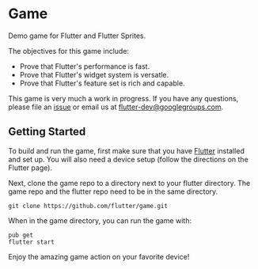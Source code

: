 # Game

Demo game for Flutter and Flutter Sprites.

The objectives for this game include:

* Prove that Flutter's performance is fast.
* Prove that Flutter's widget system is versatle.
* Prove that Flutter's feature set is rich and capable.

This game is very much a work in progress. If you have any
questions, please file an [issue][issues] or email us at
flutter-dev@googlegroups.com.

## Getting Started

To build and run the game, first make sure that you have
[Flutter](http://flutter.io/) installed and set up. You will also need a device
setup (follow the directions on the Flutter page).

Next, clone the game repo to a directory next to your flutter directory. The
game repo and the flutter repo need to be in the same directory.

    git clone https://github.com/flutter/game.git

When in the game directory, you can run the game with:

    pub get
    flutter start

Enjoy the amazing game action on your favorite device!

[issues]: https://github.com/flutter/game/issues
